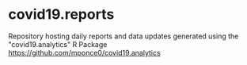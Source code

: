 # covid19.reports

Repository hosting daily reports and data updates generated using the "covid19.analytics" R Package https://github.com/mponce0/covid19.analytics
